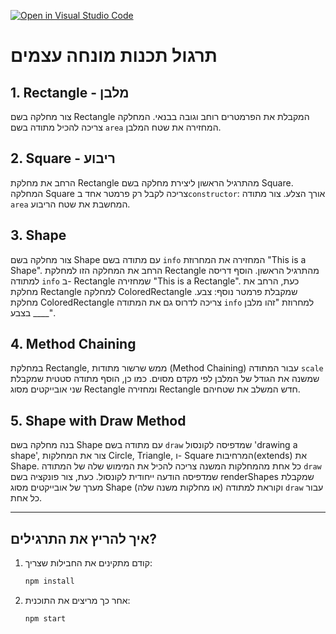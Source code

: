 [![Open in Visual Studio Code](https://classroom.github.com/assets/open-in-vscode-718a45dd9cf7e7f842a935f5ebbe5719a5e09af4491e668f4dbf3b35d5cca122.svg)](https://classroom.github.com/online_ide?assignment_repo_id=11632085&assignment_repo_type=AssignmentRepo)
# תרגול תכנות מונחה עצמים

## 1. Rectangle - מלבן
צור מחלקה בשם Rectangle המקבלת את הפרמטרים רוחב וגובה בבנאי. המחלקה צריכה להכיל מתודה בשם `area` המחזירה את שטח המלבן.

## 2. Square - ריבוע
הרחב את מחלקת Rectangle מהתרגיל הראשון ליצירת מחלקה בשם Square. המחלקה Square צריכה לקבל רק פרמטר אחד ב`constructor`: אורך הצלע. צור מתודה `area` המחשבת את שטח הריבוע.

## 3. Shape
צור מחלקה בשם Shape עם מתודה בשם `info` המחזירה את המחרוזת "This is a Shape". הרחב את המחלקה הזו למחלקת Rectangle מהתרגיל הראשון. הוסף דריסה למתודה `info` ב- Rectangle שמחזירה "This is a Rectangle". כעת, הרחב את מחלקת Rectangle למחלקה ColoredRectangle שמקבלת פרמטר נוסף: צבע. מחלקת ColoredRectangle צריכה לדרוס גם את המתודה `info` למחרוזת "זהו מלבן בצבע ____".

## 4. Method Chaining
במחלקת Rectangle, ממש שרשור מתודות (Method Chaining) עבור המתודה `scale` שמשנה את הגודל של המלבן לפי מקדם מסוים. כמו כן, הוסף מתודה סטטית שמקבלת שני אובייקטים מסוג Rectangle ומחזירה Rectangle חדש המשלב את שטחיהם.

## 5. Shape with Draw Method
בנה מחלקה בשם Shape עם מתודה בשם `draw` שמדפיסה לקונסול 'drawing a shape', צור את המחלקות Circle, Triangle, ו- Square המרחיבות(extends) את Shape. כל אחת מהמחלקות המשנה צריכה להכיל את המימוש שלה של המתודה `draw` שמדפיסה הודעה ייחודית לקונסול. כעת, צור פונקציה בשם renderShapes שמקבלת מערך של אובייקטים מסוג Shape (או מחלקות משנה שלה) וקוראת למתודה `draw` עבור כל אחת.

---

## איך להריץ את התרגילים?

1. קודם מתקינים את החבילות שצריך:
    ```bash
    npm install
    ```

2. אחר כך מריצים את התוכנית:
    ```bash
    npm start
    ```

